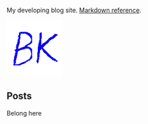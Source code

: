 My developing blog site. [Markdown reference](https://guides.github.com/features/mastering-markdown/).

![Image of BK logo](images/bk.gif)

## Posts

Belong here
